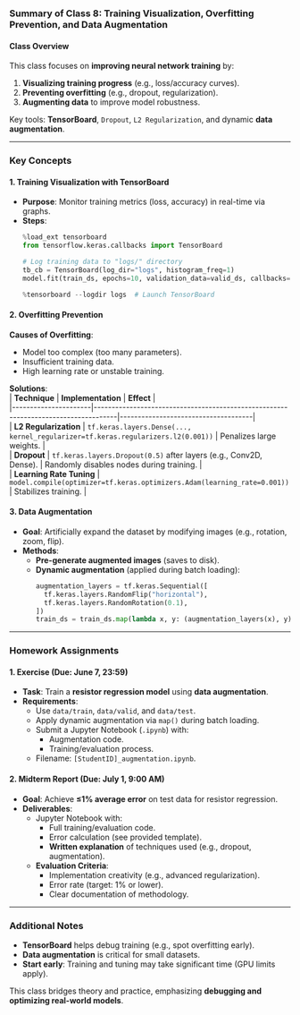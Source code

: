 ### **Summary of Class 8: Training Visualization, Overfitting Prevention, and Data Augmentation**  

#### **Class Overview**  
This class focuses on **improving neural network training** by:  
1. **Visualizing training progress** (e.g., loss/accuracy curves).  
2. **Preventing overfitting** (e.g., dropout, regularization).  
3. **Augmenting data** to improve model robustness.  

Key tools: **TensorBoard**, `Dropout`, `L2 Regularization`, and dynamic **data augmentation**.  

---

### **Key Concepts**  

#### **1. Training Visualization with TensorBoard**  
- **Purpose**: Monitor training metrics (loss, accuracy) in real-time via graphs.  
- **Steps**:  
  ```python
  %load_ext tensorboard
  from tensorflow.keras.callbacks import TensorBoard

  # Log training data to "logs/" directory
  tb_cb = TensorBoard(log_dir="logs", histogram_freq=1)
  model.fit(train_ds, epochs=10, validation_data=valid_ds, callbacks=[tb_cb])

  %tensorboard --logdir logs  # Launch TensorBoard
  ```  

#### **2. Overfitting Prevention**  
**Causes of Overfitting**:  
- Model too complex (too many parameters).  
- Insufficient training data.  
- High learning rate or unstable training.  

**Solutions**:  
| **Technique**       | **Implementation**                                                                 | **Effect**                          |  
|----------------------|------------------------------------------------------------------------------------|-------------------------------------|  
| **L2 Regularization** | `tf.keras.layers.Dense(..., kernel_regularizer=tf.keras.regularizers.l2(0.001))`   | Penalizes large weights.            |  
| **Dropout**          | `tf.keras.layers.Dropout(0.5)` after layers (e.g., Conv2D, Dense).                 | Randomly disables nodes during training. |  
| **Learning Rate Tuning** | `model.compile(optimizer=tf.keras.optimizers.Adam(learning_rate=0.001))`          | Stabilizes training.                |  

#### **3. Data Augmentation**  
- **Goal**: Artificially expand the dataset by modifying images (e.g., rotation, zoom, flip).  
- **Methods**:  
  - **Pre-generate augmented images** (saves to disk).  
  - **Dynamic augmentation** (applied during batch loading):  
    ```python
    augmentation_layers = tf.keras.Sequential([
      tf.keras.layers.RandomFlip("horizontal"),
      tf.keras.layers.RandomRotation(0.1),
    ])
    train_ds = train_ds.map(lambda x, y: (augmentation_layers(x), y))
    ```  

---

### **Homework Assignments**  

#### **1. Exercise (Due: June 7, 23:59)**  
- **Task**: Train a **resistor regression model** using **data augmentation**.  
- **Requirements**:  
  - Use `data/train`, `data/valid`, and `data/test`.  
  - Apply dynamic augmentation via `map()` during batch loading.  
  - Submit a Jupyter Notebook (`.ipynb`) with:  
    - Augmentation code.  
    - Training/evaluation process.  
  - Filename: `[StudentID]_augmentation.ipynb`.  

#### **2. Midterm Report (Due: July 1, 9:00 AM)**  
- **Goal**: Achieve **≤1% average error** on test data for resistor regression.  
- **Deliverables**:  
  - Jupyter Notebook with:  
    - Full training/evaluation code.  
    - Error calculation (see provided template).  
    - **Written explanation** of techniques used (e.g., dropout, augmentation).  
  - **Evaluation Criteria**:  
    - Implementation creativity (e.g., advanced regularization).  
    - Error rate (target: 1% or lower).  
    - Clear documentation of methodology.  

---

### **Additional Notes**  
- **TensorBoard** helps debug training (e.g., spot overfitting early).  
- **Data augmentation** is critical for small datasets.  
- **Start early**: Training and tuning may take significant time (GPU limits apply).  

This class bridges theory and practice, emphasizing **debugging and optimizing real-world models**.
